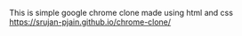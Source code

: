 This is simple google chrome clone made using html and css<br>https://srujan-pjain.github.io/chrome-clone/
